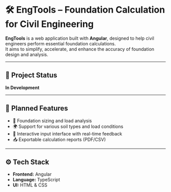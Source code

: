 # 🛠️ EngTools – Foundation Calculation for Civil Engineering

**EngTools** is a web application built with **Angular**, designed to help civil engineers perform essential foundation calculations.  
It aims to simplify, accelerate, and enhance the accuracy of foundation design and analysis.

---

## 🚧 Project Status
**In Development**

---

## 🎯 Planned Features

- 📐 Foundation sizing and load analysis  
- 🌍 Support for various soil types and load conditions  
- 🧮 Interactive input interface with real-time feedback  
- 📤 Exportable calculation reports (PDF/CSV)

---

## ⚙️ Tech Stack

- **Frontend:** Angular  
- **Language:** TypeScript  
- **UI:** HTML & CSS  
